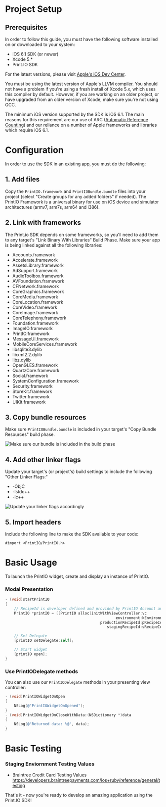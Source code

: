 # Project Setup

## Prerequisites

In order to follow this guide, you must have the following software installed on or downloaded to your system:

- iOS 6.1 SDK (or newer)
- Xcode 5.*
- Print.IO SDK

For the latest versions, please visit [Apple's iOS Dev Center](http://developer.apple.com/devcenter/ios/).

You must be using the latest version of Apple's LLVM compiler. You should not have a problem if you're using a fresh install of Xcode 5.x, which uses this compiler by default. However, if you are working on an older project, or have upgraded from an older version of Xcode, make sure you're not using GCC.

The minimum iOS version supported by the SDK is iOS 6.1. The main reasons for this requirement are our use of ARC ([Automatic Reference Counting](http://developer.apple.com/library/ios/#releasenotes/ObjectiveC/RN-TransitioningToARC/Introduction/Introduction.html)) and our reliance on a number of Apple frameworks and libraries which require iOS 6.1.


# Configuration

In order to use the SDK in an existing app, you must do the following:

## 1. Add files

Copy the `PrintIO.framework` and `PrintIOBundle.bundle` files into your project (select "Create groups for any added folders" if needed). The PrintIO Framework is a universal binary for use on iOS device and simulator architectures (armv7, arm7s, arm64 and i386).

## 2. Link with frameworks

The Print.io SDK depends on some frameworks, so you'll need to add them to any target's "Link Binary With Libraries" Build Phase.  Make sure your app is being linked against all the following libraries:

- Accounts.framework
- Accelerate.framework
- AssetsLibrary.framework
- AdSupport.framework
- AudioToolbox.framework
- AVFoundation.framework
- CFNetwork.framework
- CoreGraphics.framework
- CoreMedia.framework
- CoreLocation.framework
- CoreVideo.framework
- CoreImage.framework
- CoreTelephony.framework
- Foundation.framework
- ImageIO.framework
- PrintIO.framework
- MessageUI.framework
- MobileCoreServices.framework
- libsqlite3.dylib
- libxml2.2.dylib
- libz.dylib
- OpenGLES.framework
- QuartzCore.framework
- Social.framework
- SystemConfiguration.framework
- Security.framework
- StoreKit.framework
- Twitter.framework
- UIKit.framework


## 3. Copy bundle resources

Make sure `PrintIOBundle.bundle` is included in your target's "Copy Bundle Resources" build phase.

![Make sure our bundle is included in the build phase](https://github.com/printdotio/printio-ios-sdk/blob/gh-pages/images/screenshot_copy_bundle_resources.png?raw=true)


## 4. Add other linker flags

Update your target's (or project's) build settings to include the following "Other Linker Flags:"

- -ObjC
- -lstdc++
- -lc++

![Update your linker flags accordingly](https://github.com/printdotio/printio-ios-sdk/blob/gh-pages/images/screenshot_linker_flags.png?raw=true)


## 5. Import headers

Include the following line to make the SDK available to your code:

    #import <PrintIO/PrintIO.h>


# Basic Usage

To launch the PrintIO widget, create and display an instance of PrintIO.

### Modal Presentation

``` Objective-C
- (void)startPrintIO
{
    // RecipeId is developer defined and provided by PrintIO Account and Sales Team
    PrintIO *printIO = [[PrintIO alloc]initWithViewController:vc
                                                  environment:kEnvironment
                                           productionRecipeId:pRecipeId
                                              stagingRecipeId:sRecipeId];

    // Set Delegate
    [printIO setDelegate:self];

    // Start widget
    [printIO open];
}
```



### Use PrintIODelegate methods

You can also use our ```PrintIODelegate``` methods in your presenting view controller:

``` Objective-C
- (void)PrintIOWidgetOnOpen
{
    NSLog(@"PrintIOWidgetOnOpened");
}
- (void)PrintIOWidgetOnCloseWithData:(NSDictionary *)data
{
    NSLog(@"Returned data: %@", data);
}
```

# Basic Testing

### Staging Enviornment Testing Values

- Braintree Credit Card Testing Values
https://developers.braintreepayments.com/ios+ruby/reference/general/testing

That's it - now you're ready to develop an amazing application using the Print.IO SDK!
